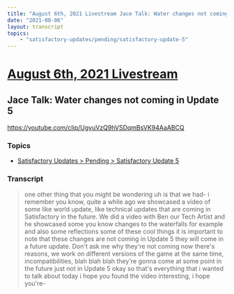```yaml
---
title: "August 6th, 2021 Livestream Jace Talk: Water changes not coming in Update 5"
date: "2021-08-06"
layout: transcript
topics:
    - "satisfactory-updates/pending/satisfactory-update-5"
---
```

# [August 6th, 2021 Livestream](../2021-08-06.md)
## Jace Talk: Water changes not coming in Update 5
https://youtube.com/clip/UgyuVzQ9hVSDqmBsVK94AaABCQ

### Topics
* [Satisfactory Updates > Pending > Satisfactory Update 5](../topics/satisfactory-updates/pending/satisfactory-update-5.md)

### Transcript

> one other thing that you might
be wondering uh is that we had- i remember you know,
quite a while ago we showcased a video of some like world update,
like technical updates that are coming in Satisfactory in the future.
We did a video with Ben our Tech Artist and he showcased some you know
changes to the waterfalls for example and also some reflections
some of these cool things it is important to note that these changes are
not coming in Update 5 they will come in a future update.
Don't ask me why they're not coming now there's reasons, we work on different
versions of the game at the same time, incompatibilities, blah blah blah
they're gonna come at some point in the future just not in Update 5 okay so that's everything that
i wanted to talk about today i hope you found the video
interesting, i hope you're-
